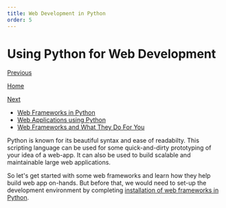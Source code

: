 ```yaml
---
title: Web Development in Python
order: 5
---
```

# Using Python for Web Development

[Previous](Python-Functions)

[Home](Python)

[Next](Install-Django-Flask)

- [Web Frameworks in Python](Python-Web-Frameworks)
- [Web Applications using Python](Python-Web-Applications)
- [Web Frameworks and What They Do For You](Python-Web-Frameworks-Usage)

Python is known for its beautiful syntax and ease of readabilty. This scripting language can be used for some quick-and-dirty prototyping of your idea of a web-app. It can also be used to build scalable and maintainable large web applications.

So let's get started with some web frameworks and learn how they help build web app on-hands. But before that, we would need to set-up the development environment by completing [installation of web frameworks in Python](Install-Django-Flask).
